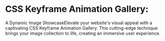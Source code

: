 <h1>CSS Keyframe Animation Gallery:</h1>
<p></p>A Dynamic Image ShowcaseElevate your website's visual appeal with a captivating CSS Keyframe Animation Gallery.
This cutting-edge technique brings your image collection to life, creating an immersive user experience.
</p>
